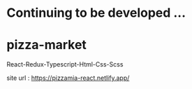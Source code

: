 # Continuing to be developed ...


# pizza-market
React-Redux-Typescript-Html-Css-Scss



site url : https://pizzamia-react.netlify.app/
